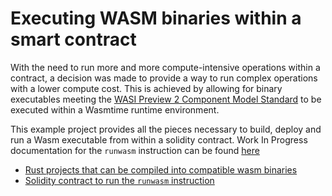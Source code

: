 # Executing WASM binaries within a smart contract
With the need to run more and more compute-intensive operations within a contract, a decision was made to provide a way to run complex operations with a lower compute cost. This is achieved by allowing for binary executables meeting the [WASI Preview 2 Component Model Standard](https://component-model.bytecodealliance.org/) to be executed within a Wasmtime runtime environment.

This example project provides all the pieces necessary to build, deploy and run a Wasm executable from within a solidity contract. Work In Progress documentation for the `runwasm` instruction can be found [here](../../tvm_vm/WASM.md)

* [Rust projects that can be compiled into compatible wasm binaries](rust)
* [Solidity contract to run the `runwasm` instruction](contracts)